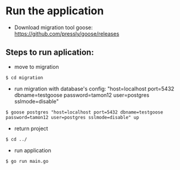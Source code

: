 
# Run the application
- Download migration tool goose: https://github.com/pressly/goose/releases
## Steps to run aplication:

- move to migration
```
$ cd migration
```
- run migration with database's config: "host=localhost port=5432 dbname=testgoose password=tamon12 user=postgres sslmode=disable"
```
$ goose postgres "host=localhost port=5432 dbname=testgoose password=tamon12 user=postgres sslmode=disable" up
```
- return project
```
$ cd ../
```
- run application
```
$ go run main.go
```

